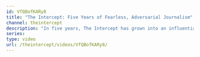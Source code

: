 ```yaml
---
id: VfQBofKARy8
title: "The Intercept: Five Years of Fearless, Adversarial Journalism"
channel: theintercept
description: "In five years, The Intercept has grown into an influential news organization and a unique voice in the media landscape. We pursue the truth — no matter where it leads. Our incisive columnists and dogged investigative reporters focus on politics, war, surveillance, corruption, the environment, technology, criminal justice, the media, and more."
series:
type: video
url: /theintercept/videos/VfQBofKARy8/
---
```

